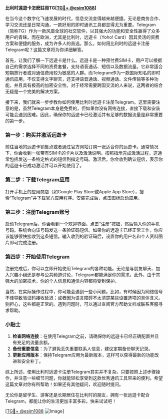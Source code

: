 **比利时遠遊卡怎麽註冊TG[[TG💪+ @esim1088](https://t.me/s/esim1088)]**

在当今这个数字化飞速发展的时代，信息交流变得越来越便捷。无论是商务合作、学习交流还是日常沟通，一款好用的即时通讯工具都显得尤为重要。Telegram（简称TG）作为一款风靡全球的社交软件，以其强大的功能和安全性赢得了众多用户的青睐。而在欧洲，尤其是比利时，远遊卡（Yoho! Card）因其灵活的资费方案和便捷的服务，成为许多人的首选。那么，如何用比利时的远遊卡注册Telegram呢？这篇文章将为你详细解答。

首先，让我们了解一下远遊卡是什么。远遊卡是一种预付费SIM卡，用户可以根据自己的需求选择不同的资费套餐，支持语音通话、短信以及数据流量。它非常适合短期旅行者或对通信费用较为敏感的人群。而Telegram作为一款国际知名的即时通讯应用，不仅支持文字聊天，还支持语音通话、视频通话、文件传输等多种功能，并且具有极高的加密安全性。对于经常需要跨国交流的人来说，这两者的结合无疑是一个完美的解决方案。

接下来，我们就来一步步教你如何使用比利时远遊卡注册Telegram。这里需要注意的是，虽然Telegram本身是免费的，但如果你没有网络连接，直接下载和安装可能会遇到困难。因此，确保你的远遊卡已经激活并有足够的数据流量是非常重要的第一步。

### 第一步：购买并激活远遊卡

前往当地的远遊卡销售点或者通过官方网站订购一张适合你的远遊卡。通常情况下，你会收到一张带有SIM卡的卡片以及激活说明。按照指示完成激活过程，这通常包括发送一条特定格式的短信到指定号码。激活后，你会收到确认短信，表示你的远遊卡已成功激活并可以开始使用了。

### 第二步：下载Telegram应用

打开手机上的应用商店（如Google Play Store或Apple App Store），搜索“Telegram”并下载官方应用程序。安装完成后，点击图标启动应用。

### 第三步：注册Telegram账号

启动Telegram后，你会看到一个欢迎界面。点击“注册”按钮，然后输入你的手机号码。系统会向该号码发送一条验证码短信。如果你的远遊卡已经正常工作，你应该能够很快接收到这条短信。输入收到的验证码后，设置你的用户名和个人资料图片即可完成注册。

### 第四步：开始使用Telegram

注册完成后，你可以立即开始使用Telegram的各种功能。无论是与朋友聊天、加入兴趣小组还是参与公共频道讨论，Telegram都能满足你的需求。此外，由于其强大的加密技术，你的个人信息和通信内容都将受到保护。

当然，在实际操作过程中，你可能会遇到一些小问题。比如，有时候因为网络信号不佳导致验证码接收延迟；或者因为语言障碍不太清楚某些设置选项的具体含义。别担心，这些都是正常的。遇到问题时，可以通过查阅官方帮助文档或联系客服寻求帮助。

### 小贴士

1. **检查网络连接**：在使用Telegram之前，请确保你的远遊卡已经正确配置并且有充足的流量余额。
2. **备份重要信息**：为了避免丢失重要联系人信息，建议定期备份聊天记录。
3. **更新应用版本**：保持Telegram应用为最新版本，这样可以获得最新的功能改进和安全补丁。

综上所述，使用比利时远遊卡注册Telegram其实并不复杂。只要按照上述步骤操作，并注意一些细节问题，你就能轻松享受到这款优秀通讯工具带来的便利。希望这篇文章对你有所帮助！如果还有其他疑问，欢迎随时提问。

无论你是留学生、游客还是长期居住在比利时的朋友，拥有一张远遊卡配合Telegram，都能让你的生活更加丰富多彩。快来试试吧！

[[TG💪+ @esim1088](https://t.me/s/esim1088) ![Image](https://i.postimg.cc/4NQfJmqS/Snipaste-2025-05-13-00-14-12.png)]